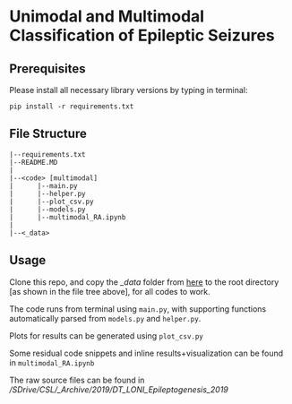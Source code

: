 # Unimodal and Multimodal Classification of Epileptic Seizures

## Prerequisites
Please install all necessary library versions by typing in terminal:

```pip install -r requirements.txt```

## File Structure
```
|--requirements.txt
|--README.MD
|
|--<code> [multimodal]
|      |--main.py
|      |--helper.py
|      |--plot_csv.py
|      |--models.py
|      |--multimodal_RA.ipynb
|      
|--<_data>
```

## Usage
Clone this repo, and copy the _\_data_ folder from [here](https://www.dropbox.com/sh/icfard16qqjpqrm/AAA3oMcZpGe1C0HZfqpflVIOa?dl=0) to the root directory [as shown in the file tree above], for all codes to work.

The code runs from terminal using ```main.py```, with supporting functions automatically parsed from ```models.py``` and ```helper.py```.

Plots for results can be generated using ```plot_csv.py```

Some residual code snippets and inline results+visualization can be found in ```multimodal_RA.ipynb```

The raw source files can be found in _/SDrive/CSL/\_Archive/2019/DT\_LONI\_Epileptogenesis\_2019_
